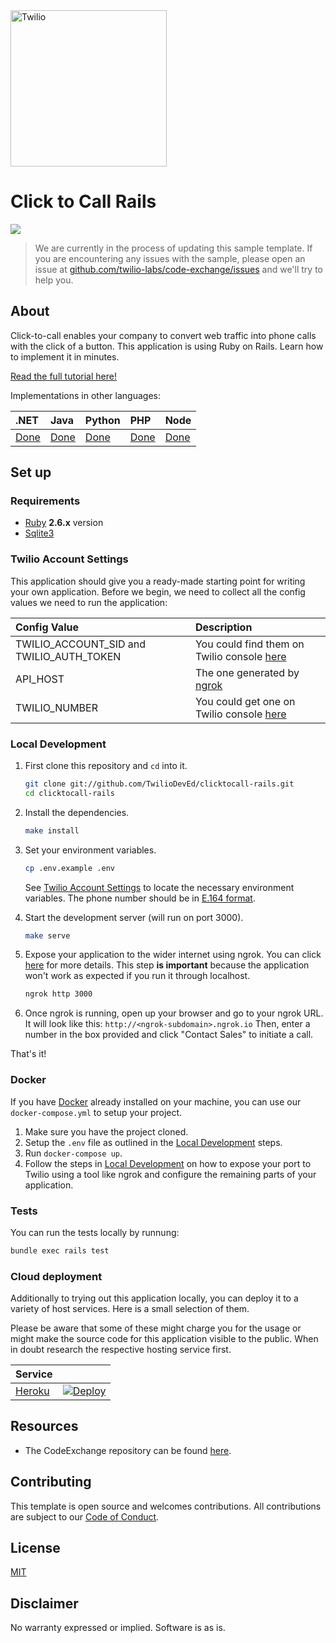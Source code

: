 <a href="https://www.twilio.com">
  <img src="https://static0.twilio.com/marketing/bundles/marketing/img/logos/wordmark-red.svg" alt="Twilio" width="250" />
</a>

# Click to Call Rails

![](https://github.com/TwilioDevEd/clicktocall-rails/workflows/Ruby/badge.svg)

> We are currently in the process of updating this sample template. If you are encountering any issues with the sample, please open an issue at [github.com/twilio-labs/code-exchange/issues](https://github.com/twilio-labs/code-exchange/issues) and we'll try to help you.

## About

Click-to-call enables your company to convert web traffic into phone calls with
the click of a button. This application is using Ruby on Rails. Learn how to implement it in minutes.

[Read the full tutorial here!](https://www.twilio.com/docs/tutorials/walkthrough/click-to-call/ruby/rails)

Implementations in other languages:

| .NET | Java | Python | PHP | Node |
| :--- | :--- | :----- | :-- | :--- |
| [Done](https://github.com/TwilioDevEd/clicktocall-csharp) | [Done](https://github.com/TwilioDevEd/clicktocall-spring)  | [Done](https://github.com/TwilioDevEd/clicktocall-flask)  | [Done](https://github.com/TwilioDevEd/clicktocall-php) | [Done](https://github.com/TwilioDevEd/clicktocall-node)  |

## Set up

### Requirements

- [Ruby](https://www.ruby-lang.org/) **2.6.x** version
- [Sqlite3](https://www.sqlite.org/)

### Twilio Account Settings

This application should give you a ready-made starting point for writing your own application.
Before we begin, we need to collect all the config values we need to run the application:

| Config Value | Description |
| :----------  | :---------- |
| TWILIO_ACCOUNT_SID and TWILIO_AUTH_TOKEN | You could find them on Twilio console [here](https://www.twilio.com/console/account/settings) |
| API_HOST | The one generated by [ngrok](https://ngrok.com/) |
| TWILIO_NUMBER | You could get one on Twilio console [here](https://www.twilio.com/console/phone-numbers/incoming) |

### Local Development

1. First clone this repository and `cd` into it.

   ```bash
   git clone git://github.com/TwilioDevEd/clicktocall-rails.git
   cd clicktocall-rails
   ```

2. Install the dependencies.

   ```bash
   make install
   ```

3. Set your environment variables.

   ```bash
   cp .env.example .env
   ```

   See [Twilio Account Settings](#twilio-account-settings) to locate the necessary environment variables. The phone number should be in [E.164 format](https://www.twilio.com/help/faq/phone-numbers/how-do-i-format-phone-numbers-to-work-internationally).

4. Start the development server (will run on port 3000).

   ```bash
   make serve
   ```

5. Expose your application to the wider internet using ngrok. You can click [here](https://www.twilio.com/blog/2015/09/6-awesome-reasons-to-use-ngrok-when-testing-webhooks.html) for more details. This step **is important** because the application won't work as expected if you run it through localhost.

   ```bash
   ngrok http 3000
   ```

6. Once ngrok is running, open up your browser and go to your ngrok URL. It will look like this: `http://<ngrok-subdomain>.ngrok.io`
Then, enter a number in the box provided and click "Contact Sales" to initiate a call.

That's it!

### Docker

If you have [Docker](https://www.docker.com/) already installed on your machine, you can use our `docker-compose.yml` to setup your project.

1. Make sure you have the project cloned.
2. Setup the `.env` file as outlined in the [Local Development](#local-development) steps.
3. Run `docker-compose up`.
4. Follow the steps in [Local Development](#local-development) on how to expose your port to Twilio using a tool like ngrok and configure the remaining parts of your application.

### Tests

You can run the tests locally by runnung:

```bash
bundle exec rails test
```

### Cloud deployment

Additionally to trying out this application locally, you can deploy it to a variety of host services. Here is a small selection of them.

Please be aware that some of these might charge you for the usage or might make the source code for this application visible to the public. When in doubt research the respective hosting service first.

| Service                           |                                                                                                                                                                                                                           |
| :-------------------------------- | :------------------------------------------------------------------------------------------------------------------------------------------------------------------------------------------------------------------------ |
| [Heroku](https://www.heroku.com/) | [![Deploy](https://www.herokucdn.com/deploy/button.svg)](https://heroku.com/deploy)                                                                                                                                       |

## Resources

- The CodeExchange repository can be found [here](https://github.com/twilio-labs/code-exchange/).

## Contributing

This template is open source and welcomes contributions. All contributions are subject to our [Code of Conduct](https://github.com/twilio-labs/.github/blob/master/CODE_OF_CONDUCT.md).

## License

[MIT](http://www.opensource.org/licenses/mit-license.html)

## Disclaimer

No warranty expressed or implied. Software is as is.

[twilio]: https://www.twilio.com
